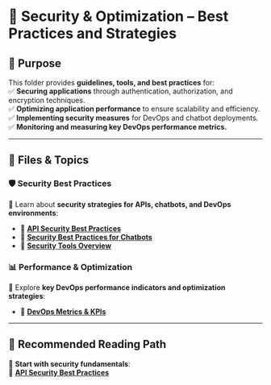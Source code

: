 # **🔐 Security & Optimization – Best Practices and Strategies**

## **🎯 Purpose**

This folder provides **guidelines, tools, and best practices** for:  
✅ **Securing applications** through authentication, authorization, and encryption techniques.  
✅ **Optimizing application performance** to ensure scalability and efficiency.  
✅ **Implementing security measures** for DevOps and chatbot deployments.  
✅ **Monitoring and measuring key DevOps performance metrics.**

---

## **📁 Files & Topics**

### **🛡️ Security Best Practices**

📌 Learn about **security strategies for APIs, chatbots, and DevOps environments**:

- 📄 [**API Security Best Practices**](api_security_best_practices.md)
- 📄 [**Security Best Practices for Chatbots**](security_best_practices_chatbots.md)
- 📄 [**Security Tools Overview**](security_tools_overview.md)

### **📊 Performance & Optimization**

📌 Explore **key DevOps performance indicators and optimization strategies**:

- 📄 [**DevOps Metrics & KPIs**](devops_metrics_kpis.md)

---

## **📖 Recommended Reading Path**

📌 **Start with security fundamentals**:  
🔹 [**API Security Best Practices**](api_security_best_practices.md)
